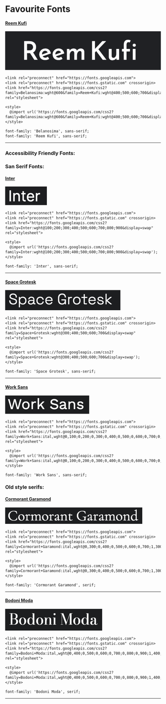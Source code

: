 # Favourite Fonts


#### [Reem Kufi](https://fonts.google.com/specimen/Reem+Kufi?query=kufi)


![ReemKufi.png](./images/ReemKufi.png)

```
<link rel="preconnect" href="https://fonts.googleapis.com">  
<link rel="preconnect" href="https://fonts.gstatic.com" crossorigin>  
<link href="https://fonts.googleapis.com/css2?family=Belanosima:wght@600&family=Reem+Kufi:wght@400;500;600;700&display=swap" rel="stylesheet">
```

```
<style>
  @import url('https://fonts.googleapis.com/css2?family=Belanosima:wght@600&family=Reem+Kufi:wght@400;500;600;700&display=swap');
</style>
```

```
font-family: 'Belanosima', sans-serif;
font-family: 'Reem Kufi', sans-serif;
```

-----

### Accessibility Friendly Fonts:

### San Serif Fonts:

#### [Inter](https://fonts.google.com/specimen/Inter)

![Inter](./images/Inter.png)

```
<link rel="preconnect" href="https://fonts.googleapis.com">
<link rel="preconnect" href="https://fonts.gstatic.com" crossorigin>
<link href="https://fonts.googleapis.com/css2?family=Inter:wght@100;200;300;400;500;600;700;800;900&display=swap" rel="stylesheet">
```

```
<style>
  @import url('https://fonts.googleapis.com/css2?family=Inter:wght@100;200;300;400;500;600;700;800;900&display=swap');
</style>
```

```
font-family: 'Inter', sans-serif;
```

-----

#### [Space Grotesk]()



![Space Grotesk](./images/SpaceGrotesk.png)

```
<link rel="preconnect" href="https://fonts.googleapis.com">
<link rel="preconnect" href="https://fonts.gstatic.com" crossorigin>
<link href="https://fonts.googleapis.com/css2?family=Space+Grotesk:wght@300;400;500;600;700&display=swap" rel="stylesheet">
```

```
<style>
  @import url('https://fonts.googleapis.com/css2?family=Space+Grotesk:wght@300;400;500;600;700&display=swap');
</style>
```

```
font-family: 'Space Grotesk', sans-serif;
```

-----

#### [Work Sans](https://fonts.google.com/specimen/Work+Sans?preview.text=Work%20Sans&preview.text_type=custom&query=work+sans)

![Work Sans](./images/WorkSans.png)

```
<link rel="preconnect" href="https://fonts.googleapis.com">
<link rel="preconnect" href="https://fonts.gstatic.com" crossorigin>
<link href="https://fonts.googleapis.com/css2?family=Work+Sans:ital,wght@0,100;0,200;0,300;0,400;0,500;0,600;0,700;0,800;0,900;1,100;1,200;1,300;1,400;1,500;1,600;1,700;1,800;1,900&display=swap" rel="stylesheet">
```

```
<style>
  @import url('https://fonts.googleapis.com/css2?family=Work+Sans:ital,wght@0,100;0,200;0,300;0,400;0,500;0,600;0,700;0,800;0,900;1,100;1,200;1,300;1,400;1,500;1,600;1,700;1,800;1,900&display=swap');
</style>
```

```
font-family: 'Work Sans', sans-serif;
```



### Old style serifs:

#### [Cormorant Garamond](https://fonts.google.com/specimen/Cormorant+Garamond?preview.text=Cormorant%20Garamond&preview.text_type=custom&query=garamond)

![Cormorant Garamond](./images/CormorantGaramond.png)

```
<link rel="preconnect" href="https://fonts.googleapis.com">
<link rel="preconnect" href="https://fonts.gstatic.com" crossorigin>
<link href="https://fonts.googleapis.com/css2?family=Cormorant+Garamond:ital,wght@0,300;0,400;0,500;0,600;0,700;1,300;1,400;1,500;1,600;1,700&display=swap" rel="stylesheet">
```

```
<style>
  @import url('https://fonts.googleapis.com/css2?family=Cormorant+Garamond:ital,wght@0,300;0,400;0,500;0,600;0,700;1,300;1,400;1,500;1,600;1,700&display=swap');
</style>
```

```
font-family: 'Cormorant Garamond', serif;
```


-----

#### [Bodoni Moda](https://fonts.google.com/specimen/Bodoni+Moda?preview.text=Bodoni&preview.text_type=custom&query=bodoni)

![Bodoni Moda](./images/BodoniModa.png)

```
<link rel="preconnect" href="https://fonts.googleapis.com">
<link rel="preconnect" href="https://fonts.gstatic.com" crossorigin>
<link href="https://fonts.googleapis.com/css2?family=Bodoni+Moda:ital,wght@0,400;0,500;0,600;0,700;0,800;0,900;1,400;1,500;1,600;1,700;1,800;1,900&display=swap" rel="stylesheet">
```

```
<style>
  @import url('https://fonts.googleapis.com/css2?family=Bodoni+Moda:ital,wght@0,400;0,500;0,600;0,700;0,800;0,900;1,400;1,500;1,600;1,700;1,800;1,900&display=swap');
</style>
```

```
font-family: 'Bodoni Moda', serif;
```

-----
